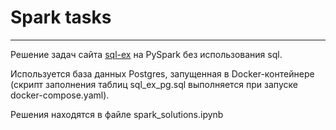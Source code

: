 # Spark tasks #---Решение задач сайта [sql-ex](https://www.sql-ex.ru/?Lang=0) на PySpark без использования sql.Используется база данных Postgres, запущенная в Docker-контейнере (скрипт заполнения таблиц sql_ex_pg.sql выполняется при запуске docker-compose.yaml).Решения находятся в файле spark_solutions.ipynb